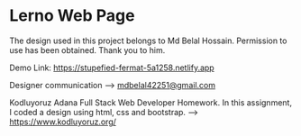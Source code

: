 # Lerno Web Page

The design used in this project belongs to Md Belal Hossain. Permission to use has been obtained. Thank you to him.

Demo Link: https://stupefied-fermat-5a1258.netlify.app

Designer communication --> mdbelal42251@gmail.com

Kodluyoruz Adana Full Stack Web Developer Homework. In this assignment, I coded a design using html, css and bootstrap. --> https://www.kodluyoruz.org/
